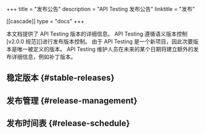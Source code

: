 +++
title = "发布公告"
description = "API Testing 发布公告"
linktitle = "发布"

[[cascade]]
type = "docs"
+++

本文档提供了 API Testing 版本的详细信息。
API Testing 遵循语义版本控制 [v2.0.0 规范][]进行发布版本控制。
由于 API Testing 是一个新项目，因此次要版本是唯一被定义的版本。
API Testing 维护人员在未来的某个日期将建立额外的发布详细信息，例如补丁版本。

## 稳定版本 {#stable-releases}



## 发布管理 {#release-management}



## 发布时间表 {#release-schedule}


